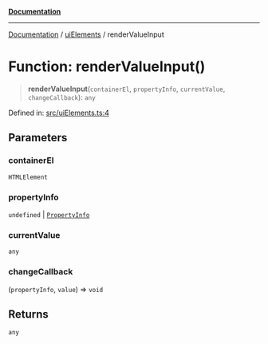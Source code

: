 [**Documentation**](../../README.md)

***

[Documentation](../../README.md) / [uiElements](../README.md) / renderValueInput

# Function: renderValueInput()

> **renderValueInput**(`containerEl`, `propertyInfo`, `currentValue`, `changeCallback`): `any`

Defined in: [src/uiElements.ts:4](https://github.com/Christian-Me/folder-to-tags-plugin/blob/324c4975948764581637da1ab1e4cb12dc3f447a/src/uiElements.ts#L4)

## Parameters

### containerEl

`HTMLElement`

### propertyInfo

`undefined` | [`PropertyInfo`](../../types/type-aliases/PropertyInfo.md)

### currentValue

`any`

### changeCallback

(`propertyInfo`, `value`) => `void`

## Returns

`any`
